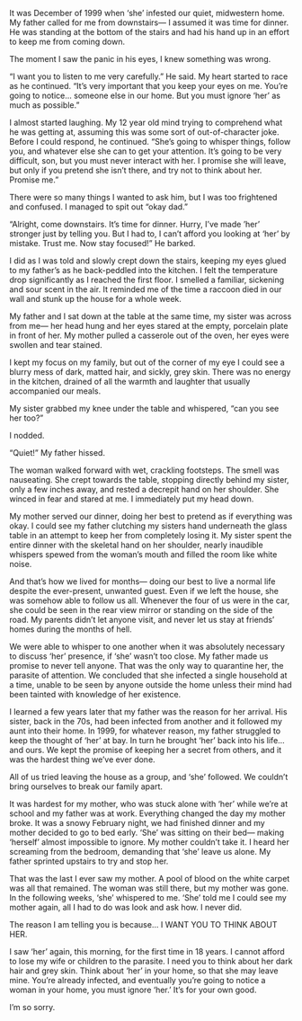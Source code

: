 It was December of 1999 when ‘she’ infested our quiet, midwestern home. My father called for me from downstairs— I assumed it was time for dinner. He was standing at the bottom of the stairs and had his hand up in an effort to keep me from coming down. 

The moment I saw the panic in his eyes, I knew something was wrong. 

“I want you to listen to me very carefully.” He said. My heart started to race as he continued. “It’s very important that you keep your eyes on me. You’re going to notice... someone else in our home. But you must ignore ‘her’ as much as possible.”

I almost started laughing. My 12 year old mind trying to comprehend what he was getting at, assuming this was some sort of out-of-character joke. 
Before I could respond, he continued. “She’s going to whisper things, follow you, and whatever else she can to get your attention. It’s going to be very difficult,  son, but you must never interact with her. I promise she will leave, but only if you pretend she isn’t there, and try not to think about her. Promise me.”

There were so many things I wanted to ask him, but I was too frightened and confused. I managed to spit out “okay dad.”

“Alright, come downstairs. It’s time for dinner. Hurry, I’ve made ’her’ stronger just by telling you. But I had to, I can’t afford you looking at ‘her’ by mistake. Trust me.  Now stay focused!” He barked. 

I did as I was told and slowly crept down the stairs, keeping my eyes glued to my father’s as he back-peddled into the kitchen. I felt the temperature drop significantly as I reached the first floor. I smelled a familiar, sickening and sour scent in the air. It reminded me of the time a raccoon died in our wall and stunk up the house for a whole week. 

My father and I sat down at the table at the same time, my sister was across from me— her head hung and her eyes stared at the empty, porcelain plate in front of her. My mother pulled a casserole out of the oven, her eyes were swollen and tear stained. 

I kept my focus on my family, but out of the corner of my eye I could see a blurry mess of dark, matted hair, and sickly, grey skin. There was no energy in the kitchen, drained of all the warmth and laughter that usually accompanied our meals. 

My sister grabbed my knee under the table and whispered, “can you see her too?”

I nodded.

“Quiet!” My father hissed.

The woman walked forward with wet, crackling footsteps. The smell was nauseating. She crept towards the table, stopping directly behind my sister, only a few inches away, and rested a decrepit hand on her shoulder. She winced in fear and stared at me. I immediately put my head down. 

My mother served our dinner, doing her best to pretend as if everything was okay. I could see my father clutching my sisters hand underneath the glass table in an attempt to keep her from completely losing it. My sister spent the entire dinner with the skeletal hand on her shoulder, nearly inaudible whispers spewed from the woman’s mouth and filled the room like white noise. 

And that’s how we lived for months— doing our best to live a normal life despite the ever-present, unwanted guest. Even if we left the house, she was somehow able to follow us all. Whenever the four of us were in the car, she could be seen in the rear view mirror or standing on the side of the road. My parents didn’t let anyone visit, and never let us stay at friends’ homes during the months of hell. 

We were able to whisper to one another when it was absolutely necessary to discuss ‘her’ presence, if ‘she’ wasn’t too close. My father made us promise to never tell anyone. That was the only way to quarantine her, the parasite of attention. We concluded that she infected a single household at a time, unable to be seen by anyone outside the home unless their mind had been tainted with knowledge of her existence. 

I learned a few years later that my father was the reason for her arrival. His sister, back in the 70s, had been infected from another and it followed my aunt into their home. In 1999, for whatever reason, my father struggled to keep the thought of ‘her’ at bay. In turn he  brought ‘her’ back into his life... and ours. We kept the promise of keeping her a secret from others, and it was the hardest thing we’ve ever done. 

All of us tried leaving the house as a group, and ‘she’ followed. We couldn’t bring ourselves to break our family apart.

It was hardest for my mother, who was stuck alone with ‘her’ while we’re at school and my father was at work. Everything changed the day my mother broke. It was a snowy February night, we had finished dinner and my mother decided to go to bed early. ‘She’ was sitting on their bed— making ‘herself’ almost impossible to ignore. My mother couldn’t take it. I heard her screaming from the bedroom, demanding that ‘she’ leave us alone. My father sprinted upstairs to try and stop her. 

That was the last I ever saw my mother. A pool of blood on the white carpet was all that remained. The woman was still there, but my mother was gone. In the following weeks, ‘she’ whispered to me. ‘She’ told me I could see my mother again, all I had to do was look and ask how. I never did. 

The reason I am telling you is because... I WANT YOU TO THINK ABOUT HER. 

I saw ‘her’ again, this morning, for the first time in 18 years. I cannot afford to lose my wife or children to the parasite. I need you to think about her dark hair and grey skin. Think about ‘her’ in your home, so that she may leave mine. You’re already infected, and eventually you’re going to notice a woman in your home, you must ignore ‘her.’ It’s for your own good. 

I’m so sorry.
